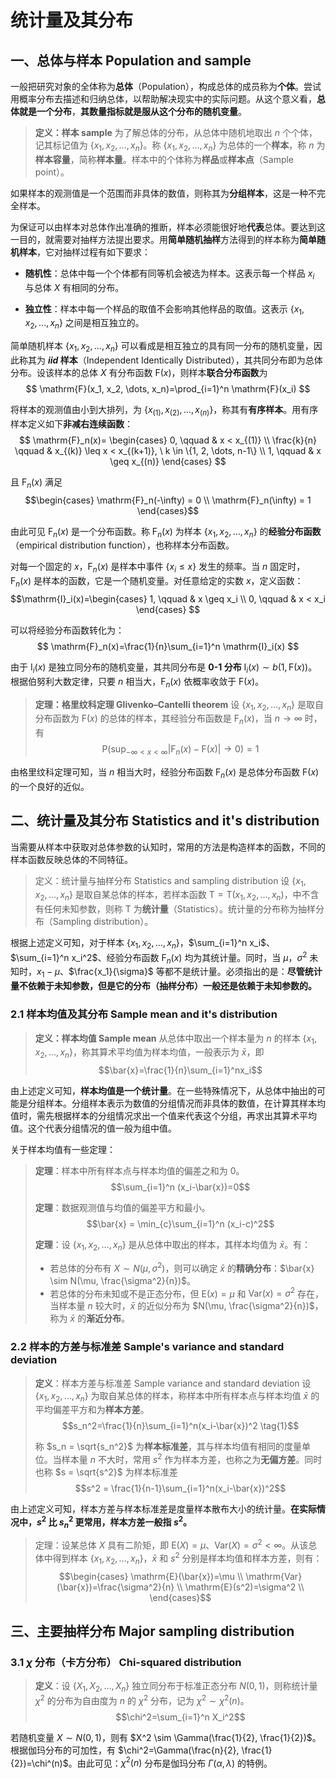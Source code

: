 # 统计量及其分布

## 一、总体与样本 Population and sample

一般把研究对象的全体称为**总体**（Population），构成总体的成员称为**个体**。尝试用概率分布去描述和归纳总体，以帮助解决现实中的实际问题。从这个意义看，**总体就是一个分布**，**其数量指标就是服从这个分布的随机变量**。

> **定义：样本 sample**
> 为了解总体的分布，从总体中随机地取出 $n$ 个个体，记其标记值为 $\{x_1, x_2, \dots, x_n\}$。称 $\{x_1, x_2, \dots, x_n\}$ 为总体的一个**样本**，称 $n$ 为**样本容量**，简称**样本量**。样本中的个体称为**样品**或**样本点**（Sample point）。

如果样本的观测值是一个范围而非具体的数值，则称其为**分组样本**，这是一种不完全样本。

为保证可以由样本对总体作出准确的推断，样本必须能很好地**代表**总体。要达到这一目的，就需要对抽样方法提出要求。用**简单随机抽样**方法得到的样本称为**简单随机样本**，它对抽样过程有如下要求：

- **随机性**：总体中每一个个体都有同等机会被选为样本。这表示每一个样品 $x_i$ 与总体 $X$ 有相同的分布。

- **独立性**：样本中每一个样品的取值不会影响其他样品的取值。这表示 $\{x_1, x_2, \dots, x_n\}$ 之间是相互独立的。

简单随机样本 $\{x_1, x_2, \dots, x_n\}$ 可以看成是相互独立的具有同一分布的随机变量，因此称其为 ***iid* 样本**（Independent Identically Distributed），其共同分布即为总体分布。设该样本的总体 $X$ 有分布函数 $\mathrm{F}(x)$，则样本**联合分布函数**为
$$
\mathrm{F}(x_1, x_2, \dots, x_n)=\prod_{i=1}^n \mathrm{F}(x_i)
$$

将样本的观测值由小到大排列，为 $\{x_{(1)}, x_{(2)}, \dots, x_{(n)}\}$，称其有**有序样本**。用有序样本定义如下**非减右连续函数**：
$$
\mathrm{F}_n(x)=
\begin{cases}
    0, \qquad          & x < x_{(1)} \\
    \frac{k}{n} \qquad & x_{(k)} \leq x < x_{(k+1)}, \ k \in \{1, 2, \dots, n-1\} \\
    1, \qquad          & x \geq x_{(n)}
\end{cases}
$$

且 $\mathrm{F}_n(x)$ 满足
$$\begin{cases}
    \mathrm{F}_n(-\infty) = 0 \\
    \mathrm{F}_n(\infty) = 1
\end{cases}$$

由此可见 $\mathrm{F}_n(x)$ 是一个分布函数。称 $\mathrm{F}_n(x)$ 为样本 $\{x_1, x_2, \dots, x_n\}$ 的**经验分布函数**（empirical distribution function），也称样本分布函数。

对每一个固定的 $x$，$\mathrm{F}_n(x)$ 是样本中事件 $\{x_i \leq x\}$ 发生的频率。当 $n$ 固定时，$\mathrm{F}_n(x)$ 是样本的函数，它是一个随机变量。对任意给定的实数 $x$，定义函数：
$$\mathrm{I}_i(x)=\begin{cases}
    1, \qquad & x \geq x_i \\
    0, \qquad & x < x_i
\end{cases}
$$

可以将经验分布函数转化为：
$$
\mathrm{F}_n(x)=\frac{1}{n}\sum_{i=1}^n \mathrm{I}_i(x)
$$

由于 $\mathrm{I}_i(x)$ 是独立同分布的随机变量，其共同分布是 **0-1 分布** $\mathrm{I}_i(x) \sim b(1, \mathrm{F}(x))$。根据伯努利大数定律，只要 $n$ 相当大，$\mathrm{F}_n(x)$ 依概率收敛于 $\mathrm{F}(x)$。

> **定理：格里纹科定理 Glivenko–Cantelli theorem**
> 设 $\{x_1, x_2, \dots, x_n\}$ 是取自分布函数为 $\mathrm{F}(x)$ 的总体的样本，其经验分布函数是 $\mathrm{F}_n(x)$，当 $n \rightarrow \infty$ 时，有
> $$
> \mathrm{P}\left(
> \sup_{-\infty <x <\infty} |\mathrm{F}_n(x) - \mathrm{F}(x)| \rightarrow 0
> \right) = 1
> $$

由格里纹科定理可知，当 $n$ 相当大时，经验分布函数 $\mathrm{F}_n(x)$ 是总体分布函数 $\mathrm{F}(x)$ 的一个良好的近似。

## 二、统计量及其分布 Statistics and it's distribution

当需要从样本中获取对总体参数的认知时，常用的方法是构造样本的函数，不同的样本函数反映总体的不同特征。

> 定义：统计量与抽样分布 Statistics and sampling distribution
> 设 $\{x_1, x_2, \dots, x_n\}$ 是取自某总体的样本，若样本函数 $\mathrm{T}=\mathrm{T}(x_1, x_2, \dots, x_n)$，中不含有任何未知参数，则称 $\mathrm{T}$ 为**统计量**（Statistics）。统计量的分布称为抽样分布（Sampling distribution）。

根据上述定义可知，对于样本 $\{x_1, x_2, \dots, x_n\}$，$\sum_{i=1}^n x_i$、$\sum_{i=1}^n x_i^2$、经验分布函数 $\mathrm{F}_n(x)$ 均为其统计量。同时，当 $\mu$，$\sigma^2$ 未知时，$x_1-\mu$、$\frac{x_1}{\sigma}$ 等都不是统计量。必须指出的是：**尽管统计量不依赖于未知参数，但是它的分布（抽样分布）一般还是依赖于未知参数的。**

### 2.1 样本均值及其分布 Sample mean and it's distribution

> **定义：样本均值 Sample mean**
> 从总体中取出一个样本量为 $n$ 的样本 $\{x_1, x_2, \dots, x_n\}$，称其算术平均值为样本均值，一般表示为 $\bar{x}$，即
> $$\bar{x}=\frac{1}{n}\sum_{i=1}^nx_i$$

由上述定义可知，**样本均值是一个统计量**。在一些特殊情况下，从总体中抽出的可能是分组样本。分组样本表示为数值的分组情况而非具体的数值，在计算其样本均值时，需先根据样本的分组情况求出一个值来代表这个分组，再求出其算术平均值。这个代表分组情况的值一般为组中值。

关于样本均值有一些定理：

> **定理**：样本中所有样本点与样本均值的偏差之和为 0。
> $$\sum_{i=1}^n (x_i-\bar{x})=0$$
>
> **定理**：数据观测值与均值的偏差平方和最小。
> $$\bar{x} = \min_{c}\sum_{i=1}^n (x_i-c)^2$$
>
> **定理**：设 $\{x_1, x_2, \dots, x_n\}$ 是从总体中取出的样本，其样本均值为 $\bar{x}$。有：
> - 若总体的分布有 $X \sim N(\mu,\sigma^2)$，则可以确定 $\bar{x}$ 的**精确分布**：$\bar{x} \sim N(\mu, \frac{\sigma^2}{n})$。
> - 若总体的分布未知或不是正态分布，但 $\mathrm{E}(x)=\mu$ 和 $\mathrm{Var}(x)=\sigma^2$ 存在，当样本量 $n$ 较大时，$\bar{x}$ 的近似分布为 $N(\mu, \frac{\sigma^2}{n})$，称为 $\bar{x}$ 的**渐近分布**。

### 2.2 样本的方差与标准差 Sample's variance and standard deviation

> **定义**：样本方差与标准差 Sample variance and standard deviation
> 设 $\{x_1, x_2, \dots, x_n\}$ 为取自某总体的样本，称样本中所有样本点与样本均值 $\bar{x}$ 的平均偏差平方和为**样本方差**。
> $$s_n^2=\frac{1}{n}\sum_{i=1}^n(x_i-\bar{x})^2 \tag{1}$$
>
> 称 $s_n = \sqrt{s_n^2}$ 为**样本标准差**，其与样本均值有相同的度量单位。当样本量 $n$ 不大时，常用 $s^2$ 作为样本方差，也称之为**无偏方差**。同时也称 $s = \sqrt{s^2}$ 为样本标准差
> $$s^2 = \frac{1}{n-1}\sum_{i=1}^n(x_i-\bar{x})^2$$

由上述定义可知，样本方差与样本标准差是度量样本散布大小的统计量。**在实际情况中，$s^2$ 比 $s_n^2$ 更常用，样本方差一般指 $s^2$。**

> 定理：设某总体 $X$ 具有二阶矩，即 $\mathrm{E}(X)=\mu$、$\mathrm{Var}(X)=\sigma^2<\infty$。从该总体中得到样本 $\{x_1, x_2, \dots, x_n\}$，$\bar{x}$ 和 $s^2$ 分别是样本均值和样本方差，则有：
> $$\begin{cases}
> \mathrm{E}(\bar{x})=\mu \\
> \mathrm{Var}(\bar{x})=\frac{\sigma^2}{n} \\
> \mathrm{E}(s^2)=\sigma^2 \\
> \end{cases}$$

## 三、主要抽样分布 Major sampling distribution

### 3.1 $\chi$ 分布（卡方分布） Chi-squared distribution

> **定义**：设 $\{X_1, X_2, \dots, X_n\}$ 独立同分布于标准正态分布 $N(0,1)$，则称统计量 $\chi^2$ 的分布为自由度为 $n$ 的 $\chi^2$ 分布，记为 $\chi^2 \sim \chi^2(n)$。
> $$\chi^2=\sum_{i=1}^n X_i^2$$

若随机变量 $X \sim N(0,1)$，则有 $X^2 \sim \Gamma(\frac{1}{2}, \frac{1}{2})$。根据伽玛分布的可加性，有 $\chi^2=\Gamma(\frac{n}{2}, \frac{1}{2})=\chi^(n)$。由此可见：$\chi^2(n)$ 分布是伽玛分布 $\Gamma(\alpha, \lambda)$ 的特例。



